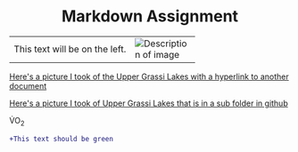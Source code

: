 <h1 align="center"> Markdown Assignment </h1>

<table>
  <tr>
    <td>
      This text will be on the left.
    </td>
    <td>
      <img src="https://upload.wikimedia.org/wikipedia/commons/c/c4/Mount_Rundle_at_Dusk.jpg" alt="Description of image" style="max-width: 100px;">
    </td>
  </tr>
</table>

<a href="https://github.com/LogMac33/KNES381_GitHub/blob/main/thumbnail_IMG_5328.jpg">Here's a picture I took of the Upper Grassi Lakes with a hyperlink to another document</a>

<a href="/images/thumbnail_IMG_5328.jpg">Here's a picture I took of Upper Grassi Lakes that is in a sub folder in github</a>

V&#775;O<sub>2</sub>

```diff
+This text should be green
```
